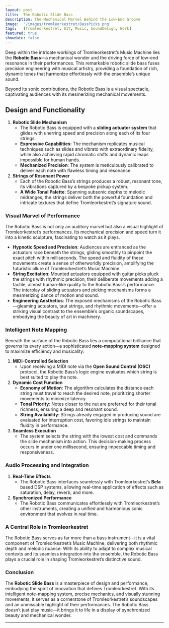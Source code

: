 ```yaml
---
layout: post
title:  The Robotic Slide Bass
description: The Mechanical Marvel Behind the Low-End Groove
image:  '/images/tromleorkestret/BassPicks.png'
tags:   [Tromleorkestret, DIY, Music, SoundDesign, Work]
featured: true
showdate: false
---
```


Deep within the intricate workings of Tromleorkestret’s Music Machine lies the **Robotic Bass**—a mechanical wonder and the driving force of low-end resonance in their performances. This remarkable robotic slide bass fuses precision engineering with musical artistry, providing a foundation of rich, dynamic tones that harmonize effortlessly with the ensemble’s unique sound.

Beyond its sonic contributions, the Robotic Bass is a visual spectacle, captivating audiences with its mesmerizing mechanical movements.


## Design and Functionality

1. **Robotic Slide Mechanism**
    - The Robotic Bass is equipped with a **sliding actuator system** that glides with unerring speed and precision along each of its four strings.
    - **Expressive Capabilities**: The mechanism replicates musical techniques such as slides and vibrato with extraordinary fidelity, while also achieving rapid chromatic shifts and dynamic leaps impossible for human hands.
    - **Mechanized Precision**: The system is meticulously calibrated to deliver each note with flawless timing and resonance.
2. **Strings of Resonant Power**
    - Each of the Robotic Bass’s strings produces a robust, resonant tone, its vibrations captured by a bespoke pickup system.
    - **A Wide Tonal Palette**: Spanning subsonic depths to melodic midranges, the strings deliver both the powerful foundation and intricate textures that define Tromleorkestret’s signature sound.

### Visual Marvel of Performance

The Robotic Bass is not only an auditory marvel but also a visual highlight of Tromleorkestret’s performances. Its mechanical precision and speed turn it into a kinetic sculpture, fascinating to watch as it plays.

- **Hypnotic Speed and Precision**: Audiences are entranced as the actuators race beneath the strings, gliding smoothly to pinpoint the exact pitch within milliseconds. The speed and fluidity of these movements create a sense of otherworldly precision, amplifying the futuristic allure of Tromleorkestret’s Music Machine.
- **String Excitation**: Mounted actuators equipped with guitar picks pluck the strings with rhythmic precision, their deliberate movements adding a tactile, almost human-like quality to the Robotic Bass’s performance. The interplay of sliding actuators and picking mechanisms forms a mesmerizing dance of motion and sound.
- **Engineering Aesthetics**: The exposed mechanisms of the Robotic Bass—gleaming actuators, taut strings, and rhythmic movements—offer a striking visual contrast to the ensemble’s organic soundscapes, embodying the beauty of art in machinery.

### Intelligent Note Mapping

Beneath the surface of the Robotic Bass lies a computational brilliance that governs its every action—a sophisticated **note-mapping system** designed to maximize efficiency and musicality:

1. **MIDI-Controlled Selection**
    - Upon receiving a MIDI note via the **Open Sound Control (OSC)** protocol, the Robotic Bass’s logic engine evaluates which string is best suited to play the note.
2. **Dynamic Cost Function**
    - **Economy of Motion**: The algorithm calculates the distance each string must travel to reach the desired note, prioritizing shorter movements to minimize latency.
    - **Tonal Priority**: Notes closer to the nut are preferred for their tonal richness, ensuring a deep and resonant sound.
    - **String Availability**: Strings already engaged in producing sound are evaluated for interruption cost, favoring idle strings to maintain fluidity in performance.
3. **Seamless Execution**
    - The system selects the string with the lowest cost and commands the slide mechanism into action. This decision-making process occurs in under one millisecond, ensuring impeccable timing and responsiveness.

### Audio Processing and Integration

1. **Real-Time Effects**
    - The Robotic Bass interfaces seamlessly with Tromleorkestret’s **Bela** based DSP systems, allowing real-time application of effects such as saturation, delay, reverb, and more.
2. **Synchronized Performance**
    - The Robotic Bass communicates effortlessly with Tromleorkestret’s other instruments, creating a unified and harmonious sonic environment that evolves in real time.

### A Central Role in Tromleorkestret

The Robotic Bass serves as far more than a bass instrument—it is a vital component of Tromleorkestret’s Music Machine, delivering both rhythmic depth and melodic nuance. With its ability to adapt to complex musical contexts and its seamless integration into the ensemble, the Robotic Bass plays a crucial role in shaping Tromleorkestret’s distinctive sound.

### Conclusion

The **Robotic Slide Bass** is a masterpiece of design and performance, embodying the spirit of innovation that defines Tromleorkestret. With its intelligent note-mapping system, precise mechanics, and visually stunning movements, it serves as a cornerstone of Tromleorkestret’s soundscapes and an unmissable highlight of their performances. The Robotic Bass doesn’t just play music—it brings it to life in a display of synchronized beauty and mechanical wonder.

<hr>
